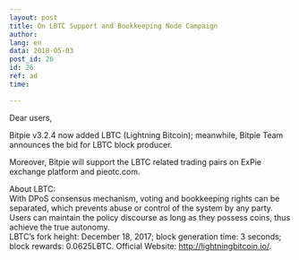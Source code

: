 ```yaml
---
layout: post
title: On LBTC Support and Bookkeeping Node Campaign
author: 
lang: en
data: 2018-05-03
post_id: 26
id: 26
ref: ad
time: 

---
```


Dear users,

Bitpie v3.2.4 now added LBTC (Lightning Bitcoin); meanwhile, Bitpie Team announces the bid for LBTC block producer.
 
Moreover, Bitpie will support the LBTC related trading pairs on ExPie exchange platform and pieotc.com.
 
About LBTC:<br/>
With DPoS consensus mechanism, voting and bookkeeping rights can be separated, which prevents abuse or control of the system by any party. Users can maintain the policy discourse as long as they possess coins, thus achieve the true autonomy.<br/>
LBTC’s fork height: December 18, 2017; block generation time: 3 seconds; block rewards: 0.0625LBTC. Official Website: <a href="http://lightningbitcoin.io/" target="_blank">http://lightningbitcoin.io/</a>.